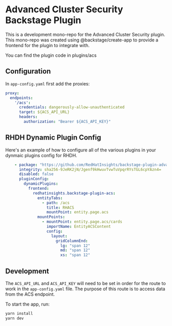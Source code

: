 # Advanced Cluster Security Backstage Plugin

This is a development mono-repo for the Advanced Cluster Security plugin. This mono-repo was created using @backstage/create-app to provide a frontend for the plugin to integrate with.

You can find the plugin code in plugins/acs

## Configuration
In `app-config.yaml` first add the proxies:

```yaml
proxy:
  endpoints:
    '/acs':
      credentials: dangerously-allow-unauthenticated
      target: ${ACS_API_URL}
      headers:
        authorization: "Bearer ${ACS_API_KEY}"
```
## RHDH Dynamic Plugin Config
Here's an example of how to configure all of the various plugins in your dynmaic plugins config for RHDH.

```yaml
    - package: "https://github.com/RedHatInsights/backstage-plugin-advanced-cluster-security/releases/download/v0.1.1/redhatinsights-backstage-plugin-acs-dynamic-0.1.1.tgz"
      integrity: sha256-9JeRK2jN/Jgenf9kHwuvTvwTuVpqrRYsTGL6cpYAzn4=
      disabled: false
      pluginConfig:
        dynamicPlugins:
          frontend:
            redhatinsights.backstage-plugin-acs:
              entityTabs:
                - path: /acs
                  title: RHACS
                  mountPoint: entity.page.acs
              mountPoints:
                - mountPoint: entity.page.acs/cards
                  importName: EntityACSContent
                  config:
                    layout:
                      gridColumnEnd:
                        lg: "span 12"
                        md: "span 12"
                        xs: "span 12"
```

## Development

The `ACS_API_URL` and `ACS_API_KEY` will need to be set in order for the route to work in the `app-config.yaml` file. The purpose of this route is to access data from the ACS endpoint.

To start the app, run:
```sh
yarn install
yarn dev
```
